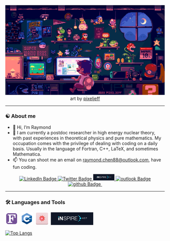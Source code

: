 <div align="center">
  <img src="mario2023.gif"/>
  <figcaption>
    art by <a href="https://www.deviantart.com/pixeljeff/gallery">pixeljeff</a>
  </figcaption>
</div>

---

### :yin_yang: About me

- 👋 Hi, I’m Raymond
- 👀 I am currently a postdoc researcher in high energy nuclear theory, with past experiences in theoretical physics and pure mathematics. My occupation comes with the privilege of dealing with coding on a daily basis. Usually in the language of Fortran, C++, LaTeX, and sometimes Mathematica.
- 📫 You can shoot me an email on <raymond.chen88@outlook.com>, have fun coding.

<div align="center" id="badges">
  <a href="https://www.linkedin.com/in/raymond-lin-chen-04050620b/" target="blank">
    <img src="https://img.shields.io/badge/LinkedIn-blue?style=for-the-badge&logo=linkedin&logoColor=white" alt="LinkedIn Badge" height="20"/>
  </a>
  <a href="https://twitter.com/ChenLinRaymond" target="blank">
    <img src="https://img.shields.io/badge/Twitter-blue?style=for-the-badge&logo=twitter&logoColor=white" alt="Twitter Badge" height="20"/>
  </a>
  <a href="https://inspirehep.net/authors/1477331" target="blank">
    <img src="https://github.com/inspirehep/inspirehep/blob/master/artwork/INSPIRE_logo_Blue_BG.png" alt="inspire Badge" height="20"/>
  </a>
  <a href="mailto:raymond.chen88@outlook.com" target="blank">
    <img src="https://img.shields.io/badge/Microsoft_Outlook-0078D4?style=for-the-badge&logo=microsoft-outlook&logoColor=white" alt="outlook Badge" height="20"/>
  </a>
  <a href="https://github.com/Raymond-CL" target="blank">
    <img src="https://img.shields.io/badge/github-%23121011.svg?style=for-the-badge&logo=github&logoColor=white" alt="github Badge" height="20"/>
  </a>
  <a>
    <img src="https://komarev.com/ghpvc/?username=Raymond-CL&style=flat-square&color=blue" alt="" height="20"/>
  </a>
</div>

---

### :hammer_and_wrench: Languages and Tools

<div>
  <img src="https://github.com/vscode-icons/vscode-icons/blob/master/icons/file_type_fortran.svg" title="Fortran" alt="Fortran" width="40" height="40"/>&nbsp;
  <img src="https://github.com/vscode-icons/vscode-icons/blob/master/icons/file_type_cpp3.svg" title="Cpp" alt="Cpp" width="40" height="40"/>&nbsp;
  <img src="https://github.com/numixproject/numix-core/blob/master/icons/square/48/wolfram-mathematica.svg" title="Mathematica" alt="Mathematica" width="40" height="40"/>&nbsp;
  <img src="https://github.com/inspirehep/inspirehep/blob/master/artwork/INSPIRE_logo_Blue_BG.png" title="inspirehep" alt="inspire" height="40"/>&nbsp;
</div>

[![Top Langs](https://github-readme-stats.vercel.app/api/top-langs/?username=Raymond-CL&layout=compact&theme=vision-friendly-dark)](https://github.com/anuraghazra/github-readme-stats)

<!---
---

### test area:
<div>
  <a href="https://gist.github.com/Raymond-CL/b5d5aa521418c6ba4484ea4017fde955">
    my <code>.vimrc</code> settings
  </a>
</div>

---

A special thanks to Github community who has provided for me all the resources and codes that appear in this README.md, especially the .gif on the header, the badges, icons and stats. Seriously, Github is much better than Wordpress.
</div>
--->

<!---
Raymond-CL/Raymond-CL is a ✨ special ✨ repository because its `README.md` (this file) appears on your GitHub profile.
You can click the Preview link to take a look at your changes.
--->

